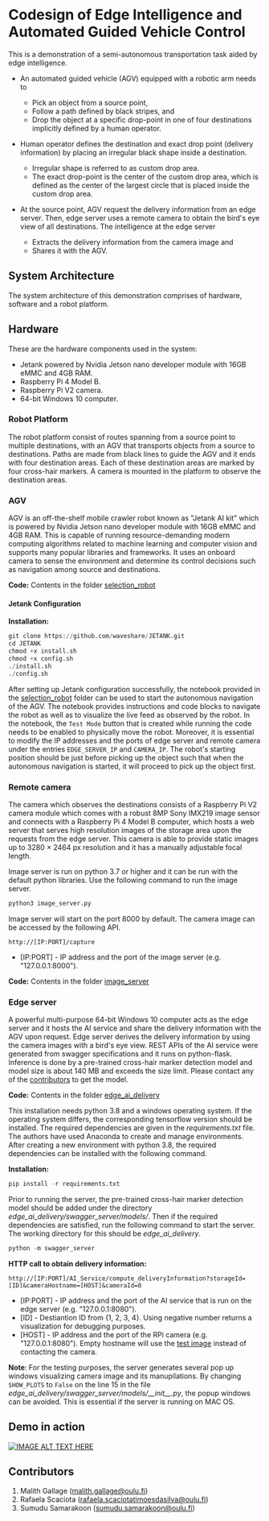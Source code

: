 
# Codesign of Edge Intelligence and Automated Guided Vehicle Control

This is a demonstration of a semi-autonomous transportation task aided by edge intelligence. 
- An automated guided vehicle (AGV) equipped with a robotic arm needs to 
  - Pick an object from a source point,
  - Follow a path defined by black stripes, and 
  - Drop the object at a specific drop-point in one of four destinations implicitly defined by a human operator.

- Human operator defines the destination and exact drop point (delivery information) by placing an irregular black shape inside a destination.
  - Irregular shape is referred to as custom drop area.
  - The exact drop-point is the center of the custom drop area, which is defined as the center of the largest circle that is placed inside the custom drop area. 

- At the source point, AGV request the delivery information from an edge server. Then, edge server uses a remote camera to obtain the bird's eye view of all destinations. The intelligence at the edge server
  - Extracts the delivery information from the camera image and
  - Shares it with the AGV.

## System Architecture

The system architecture of this demonstration comprises of hardware, software and a robot platform.


## Hardware

These are the hardware components used in the system:
- Jetank powered by Nvidia Jetson nano developer module with 16GB eMMC and 4GB RAM.
- Raspberry Pi 4 Model B.
- Raspberry Pi V2 camera.
- 64-bit Windows 10 computer.

### Robot Platform

The robot platform consist of routes spanning from a source point to multiple destinations, with an AGV that transports objects from a source to destinations. Paths are made from black lines to guide the AGV and it ends with four destination areas. Each of these destination areas are marked by four cross-hair markers. A camera is mounted in the platform to observe the destination areas. 

### AGV

AGV is an off-the-shelf mobile crawler robot known as ”Jetank AI kit” which is powered by Nvidia Jetson nano developer module with 16GB eMMC and 4GB RAM. This is capable of running resource-demanding modern computing algorithms related to machine learning and computer vision and supports many popular libraries and frameworks. It uses an onboard camera to sense the environment and determine its control decisions such as navigation among source and destinations.

**Code:**
Contents in the folder [selection_robot](selection_robot)

#### Jetank Configuration

 **Installation:**
```python
git clone https://github.com/waveshare/JETANK.git
cd JETANK
chmod +x install.sh
chmod +x config.sh
./install.sh
./config.sh
```

After setting up Jetank configuration successfully, the notebook provided in the [selection_robot](selection_robot) folder can be used to start the autonomous navigation of the AGV. The notebook provides instructions and code blocks to navigate the robot as well as to visualize the live feed as observed by the robot. In the notebook, the `Test Mode` button that is created while running the code needs to be enabled to physically move the robot. Moreover, it is essential to modify the IP addresses and the ports of edge server and remote camera under the entries `EDGE_SERVER_IP` and `CAMERA_IP`. The robot's starting position should be just before picking up the object such that when the autonomous navigation is started, it will proceed to pick up the object first.

### Remote camera

The camera which observes the destinations consists of a Raspberry Pi V2 camera module which comes with a robust 8MP Sony IMX219 image sensor and connects with a Raspberry Pi 4 Model B computer, which hosts a web server that serves high resolution images of the storage area upon the requests from the edge server. This camera is able to provide static images up to 3280 × 2464 px resolution and it has a manually adjustable focal length.

Image server is run on python 3.7 or higher and it can be run with the default python libraries. Use the following command to run the image server. 

```python
python3 image_server.py
```

Image server will start on the port 8000 by default. The camera image can be accessed by the following API.

```
http://[IP:PORT]/capture
```
- [IP:PORT] - IP address and the port of the image server (e.g. "127.0.0.1:8000").

**Code:**
Contents in the folder [image_server](image_server)

### Edge server

A powerful multi-purpose 64-bit Windows 10 computer acts as the edge server and it hosts the AI service and share the delivery information with the AGV upon request. Edge server derives the delivery information by using the camera images with a bird's eye view. REST APIs of the AI service were generated from swagger specifications and it runs on python-flask. Inference is done by a pre-trained cross-hair marker detection model and model size is about 140 MB and exceeds the size limit. Please contact any of the [contributors](#contributors) to get the model.


**Code:**
Contents in the folder [edge_ai_delivery](edge_ai_delivery)

This installation needs python 3.8 and a windows operating system. If the operating system differs, the corresponding tensorflow version should be installed. The required dependencies are given in the *requirements.txt* file. The authors have used Anaconda to create and manage environments. After creating a new environment with python 3.8, the required dependencies can be installed with the following command.
 
 **Installation:**
```python
pip install -r requirements.txt
```
Prior to running the server, the pre-trained cross-hair marker detection model should be added under the directory *edge_ai_delivery/swagger_server/models/*. Then if the required dependencies are satisfied, run the following command to start the server. The working directory for this should be *edge_ai_delivery*.

```python
python -m swagger_server
```

**HTTP call to obtain delivery information:**
```
http://[IP:PORT]/AI_Service/compute_deliveryInformation?storageId=[ID]&cameraHostname=[HOST]&cameraId=0
```
- [IP:PORT] - IP address and the port of the AI service that is run on the edge server (e.g. "127.0.0.1:8080").
- [ID] - Destiantion ID from \{1, 2, 3, 4\}. Using negative number returns a visualization for debugging purposes.
- [HOST] - IP address and the port of the RPi camera (e.g. "127.0.0.1:8080"). Empty hostname will use the [test image](edge_ai_delivery/swagger_server/models/test_image.jpg) instead of contacting the camera.

**Note**: For the testing purposes, the server generates several pop up windows visualizing camera image and its manupilations. By changing `SHOW_PLOTS` to `False` on the line 15 in the file *edge_ai_delivery/swagger_server/models/\_\_init\_\_.py*, the popup windows can be avoided. This is essential if the server is running on MAC OS.

## Demo in action

[![IMAGE ALT TEXT HERE](http://img.youtube.com/vi/DhCSCCZbuHo/0.jpg)](http://www.youtube.com/watch?v=DhCSCCZbuHo)

## Contributors
1. Malith Gallage (<malith.gallage@oulu.fi>)
2. Rafaela Scaciota (<rafaela.scaciotatimoesdasilva@oulu.fi>)
3. Sumudu Samarakoon (<sumudu.samarakoon@oulu.fi>)
